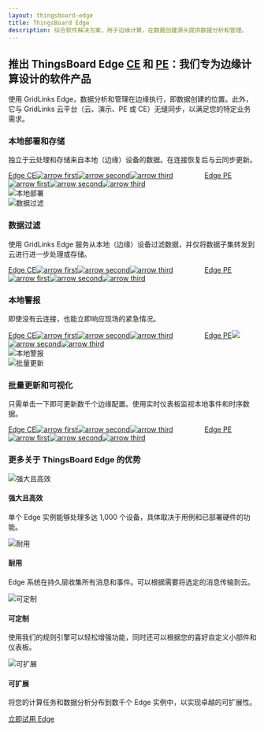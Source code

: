 ```yaml
---
layout: thingsboard-edge
title: ThingsBoard Edge
description: 综合软件解决方案，用于边缘计算，在数据创建源头提供数据分析和管理。
---
```


<section id="intro">
	<main>
		<h1 class="intro_title">推出 ThingsBoard Edge <a href="/docs/edge/getting-started-guides/what-is-edge/">CE</a> 和 <a href="/docs/pe/edge/getting-started-guides/what-is-edge/">PE</a>：我们专为边缘计算设计的软件产品</h1>
        <p class="labeling">使用 GridLinks Edge，数据分析和管理在边缘执行，即数据创建的位置。此外，它与 GridLinks 云平台（云、演示、PE 或 CE）无缝同步，以满足您的特定业务需求。</p>
	</main>
</section>

<section id="local-deployment">
    <main>
        <div id="background">
            <div class="main1"></div><div class="small1"></div><div class="small2"></div><div class="small3"></div><div class="small4"></div>
        </div>
        <div class="block">
            <div class="feature-des"><h3 class="item-heading">本地部署和存储</h3>
                <p>独立于云处理和存储来自本地（边缘）设备的数据。在连接恢复后与云同步更新。</p>
                <a class="read-more-button" href="/docs/edge/getting-started-guides/what-is-edge/">Edge CE<img class="arrow first" src="/images/pe/read-more-arrow.svg" alt="arrow first"><img class="arrow second" src="/images/pe/read-more-arrow.svg" alt="arrow second"><img class="arrow third" src="/images/pe/read-more-arrow.svg" alt="arrow third"></a>
                <a class="read-more-button" style="margin-left: 60px;" href="/docs/pe/edge/getting-started-guides/what-is-edge/">Edge PE<img class="arrow first" src="/images/pe/read-more-arrow.svg" alt="arrow first"><img class="arrow second" src="/images/pe/read-more-arrow.svg" alt="arrow second"><img class="arrow third" src="/images/pe/read-more-arrow.svg" alt="arrow third"></a>
            </div>
            <div class="block-img">
                <img src="/images/edge/local-deployment.svg" alt="本地部署">
            </div>
        </div>
    </main>
</section>

<section id="data-filtering">
    <main>
        <div class="block">
            <div class="block-img">
                <img src="/images/edge/data-filtering.svg" alt="数据过滤">
            </div>
            <div class="feature-des"><h3 class="item-heading">数据过滤</h3>
                <p>使用 GridLinks Edge 服务从本地（边缘）设备过滤数据，并仅将数据子集转发到云进行进一步处理或存储。</p>
                <a class="read-more-button" href="/docs/edge/getting-started-guides/what-is-edge/">Edge CE<img class="arrow first" src="/images/pe/read-more-arrow.svg" alt="arrow first"><img class="arrow second" src="/images/pe/read-more-arrow.svg" alt="arrow second"><img class="arrow third" src="/images/pe/read-more-arrow.svg" alt="arrow third"></a>
                <a class="read-more-button" style="margin-left: 60px;" href="/docs/pe/edge/getting-started-guides/what-is-edge/">Edge PE<img class="arrow first" src="/images/pe/read-more-arrow.svg" alt="arrow first"><img class="arrow second" src="/images/pe/read-more-arrow.svg" alt="arrow second"><img class="arrow third" src="/images/pe/read-more-arrow.svg" alt="arrow third"></a>
            </div>
        </div>
    </main>
</section>

<section id="local-alarms">
    <main>
        <div id="background">
            <div class="main2"></div><div class="small5"></div><div class="small6"></div><div class="small7"></div>
        </div>
        <div class="block">
            <div class="feature-des"><h3 class="item-heading">本地警报</h3>
                <p>即使没有云连接，也能立即响应现场的紧急情况。</p>
                <a class="read-more-button" href="/docs/edge/getting-started-guides/what-is-edge/">Edge CE<img class="arrow first" src="/images/pe/read-more-arrow.svg" alt="arrow first"><img class="arrow second" src="/images/pe/read-more-arrow.svg" alt="arrow second"><img class="arrow third" src="/images/pe/read-more-arrow.svg" alt="arrow third"></a>
                <a class="read-more-button" style="margin-left: 60px;" href="/docs/pe/edge/getting-started-guides/what-is-edge/">Edge PE<img class="arrow first" src="/images/pe/read-more-arrow.svg"><img class="arrow second" src="/images/pe/read-more-arrow.svg" alt="arrow second"><img class="arrow third" src="/images/pe/read-more-arrow.svg" alt="arrow third"></a>
            </div>
            <div class="block-img">
                <img src="/images/edge/local-alarms.svg" alt="本地警报">
            </div>
        </div>
    </main>
</section>

<section id="batch-update">
    <main>
        <div class="block">
            <div class="block-img">
                <img src="/images/edge/batch-update.svg" alt="批量更新">
            </div>
            <div class="feature-des"><h3 class="item-heading">批量更新和可视化</h3>
                <p>只需单击一下即可更新数千个边缘配置。使用实时仪表板监视本地事件和时序数据。</p>
                <a class="read-more-button" href="/docs/edge/getting-started-guides/what-is-edge/">Edge CE<img class="arrow first" src="/images/pe/read-more-arrow.svg" alt="arrow first"><img class="arrow second" src="/images/pe/read-more-arrow.svg" alt="arrow second"><img class="arrow third" src="/images/pe/read-more-arrow.svg" alt="arrow third"></a>
                <a class="read-more-button" style="margin-left: 60px;" href="/docs/pe/edge/getting-started-guides/what-is-edge/">Edge PE<img class="arrow first" src="/images/pe/read-more-arrow.svg" alt="arrow first"><img class="arrow second" src="/images/pe/read-more-arrow.svg" alt="arrow second"><img class="arrow third" src="/images/pe/read-more-arrow.svg" alt="arrow third"></a>
            </div>
        </div>
    </main>
</section>


<section id="bottom-features">
    <main>
        <div id="background">
            <div class="main3"></div><div class="small8"></div>
        </div>
        <h3>更多关于 ThingsBoard Edge 的优势</h3>
        <div class="cards row">
            <div class="col-lg-6">
                <div class="block">
                    <img src="/images/edge/robust-icon.svg" alt="强大且高效">
                    <div>
                        <h4 class="title">强大且高效</h4>
                        <p>单个 Edge 实例能够处理多达 1,000 个设备，具体取决于用例和已部署硬件的功能。</p>
                    </div>
                </div>
            </div>
            <div class="col-lg-6">
                <div class="block"><img src="/images/edge/durable-icon.svg" alt="耐用">
                    <div>
                        <h4 class="title">耐用</h4>
                        <p>Edge 系统在持久层收集所有消息和事件。可以根据需要将选定的消息传输到云。</p>
                    </div>
                </div>
            </div>
            <div class="col-lg-6">
                <div class="block"><img src="/images/edge/customizable-icon.svg" alt="可定制">
                    <div>
                    <h4 class="title">可定制</h4>
                    <p>使用我们的规则引擎可以轻松增强功能，同时还可以根据您的喜好自定义小部件和仪表板。</p>
                    </div>
                </div>
            </div>
            <div class="col-lg-6">
                <div class="block"><img src="/images/edge/scalable-icon.svg" alt="可扩展">
                    <div>
                    <h4 class="title">可扩展</h4>
                    <p>将您的计算任务和数据分析分布到数千个 Edge 实例中，以实现卓越的可扩展性。</p>
                    </div>
                </div>
            </div>
        </div>
    </main>
</section>

<section id="bottom">
    <a href="/docs/edge/getting-started/" class="bottom-button">立即试用 Edge</a>
</section>